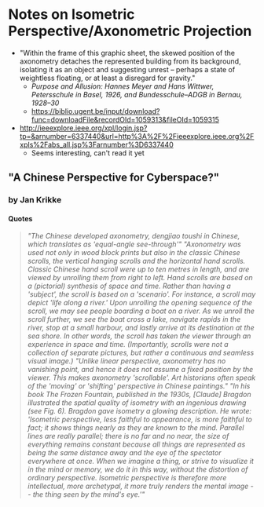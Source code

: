# Notes on Isometric Perspective/Axonometric Projection

- "Within the frame of this graphic sheet, the skewed position of the axonometry detaches the represented building from its background, isolating it as an object and suggesting unrest – perhaps a state of weightless floating, or at least a disregard for gravity."
	- *Purpose and Allusion: Hannes Meyer and Hans Wittwer, Petersschule in Basel, 1926, and Bundesschule–ADGB in Bernau, 1928–30*
	- https://biblio.ugent.be/input/download?func=downloadFile&recordOId=1059313&fileOId=1059315
- http://ieeexplore.ieee.org/xpl/login.jsp?tp=&arnumber=6337440&url=http%3A%2F%2Fieeexplore.ieee.org%2Fxpls%2Fabs_all.jsp%3Farnumber%3D6337440
	- Seems interesting, can't read it yet


## "A Chinese Perspective for Cyberspace?"
### by Jan Krikke
#### Quotes 
> *"The Chinese developed axonometry, dengjiao toushi in Chinese, which translates as 'equal-angle see-through'"*
> *"Axonometry was used not only in wood block prints but also in the classic Chinese scrolls, the vertical hanging scrolls and the horizontal hand scrolls. Classic Chinese hand scroll were up to ten metres in length, and are viewed by unrolling them from right to left. Hand scrolls are based on a (pictorial) synthesis of space and time. Rather than having a 'subject', the scroll is based on a 'scenario'. For instance, a scroll may depict 'life along a river.' Upon unrolling the opening sequence of the scroll, we may see people boarding a boat on a river. As we unroll the scroll further, we see the boat cross a lake, navigate rapids in the river, stop at a small harbour, and lastly arrive at its destination at the sea shore. In other words, the scroll has taken the viewer through an experience in space and time. (Importantly, scrolls were not a collection of separate pictures, but rather a continuous and seamless visual image.)*
> *"Unlike linear perspective, axonometry has no vanishing point, and hence it does not assume a fixed position by the viewer. This makes axonometry 'scrollable'. Art historians often speak of the 'moving' or 'shifting' perspective in Chinese paintings."*
> *"In his book The Frozen Fountain, published in the 1930s, [Claude] Bragdon illustrated the spatial quality of isometry with an ingenious drawing (see Fig. 6). Bragdon gave isometry a glowing description. He wrote: 'Isometric perspective, less faithful to appearance, is more faithful to fact; it shows things nearly as they are known to the mind. Parallel lines are really parallel; there is no far and no near, the size of everything remains constant because all things are represented as being the same distance away and the eye of the spectator everywhere at once. When we imagine a thing, or strive to visualize it in the mind or memory, we do it in this way, without the distortion of ordinary perspective. Isometric perspective is therefore more intellectual, more archetypal, it more truly renders the mental image -- the thing seen by the mind's eye.'"*